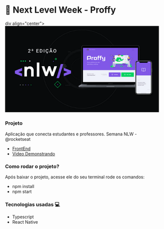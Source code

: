 # :rocket: Next Level Week  - Proffy 

div align="center">
  <img src="./Untitled(26).png">
</div>


### Projeto

Aplicação que conecta estudantes e professores. Semana NLW - @rocketseat

- [FrontEnd](https://proffyy.vercel.app)
- [Video Demonstrando](https://www.youtube.com/watch?v=b_Ukizza2Hs&feature=youtu.be)

### Como rodar o projeto?
Após baixar o projeto, acesse ele do seu terminal rode os comandos:

* npm install
* npm start



### Tecnologias usadas :computer:
- Typescript
- React Native
